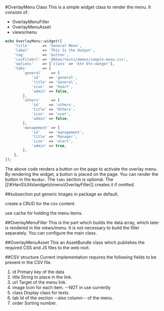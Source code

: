 #OverlayMenu Class
This is a simple widget class to render the menu. It consists of: 
+ OverlayMenuFiller
+ OverlayMenuAsset
+ views/menu

```php
echo OverlayMenu::widget([
    'title'      => 'General Menu',
    'label'      => 'This Is the Output',
    'tag'        => 'button',
    'csvFileUrl' => '@khan/tests/demos/sample-menu.csv',
    'options'    => ['class' => 'btn btn-danger'],
    'tabs'       => [
        'general'    => [
            'id'    => 'general',
            'title' => 'General',
            'icon'  => 'heart',
            'admin' => false,
        ],
        'others'     => [
            'id'    => 'others',
            'title' => 'Others',
            'icon'  => 'user',
            'admin' => false,
        ],
        'management' => [
            'id'    => 'management',
            'title' => 'Manager',
            'icon'  => 'alert',
            'admin' => true,
        ],
    ],
]);
```

The above code renders a button on the page to activate the overlay menu.
By rendering the widget, a button is placed on the page. You can render the button in the `NavBar`.
The `tabs` section is optional. The [[\KHanS\Utils\widgets\menu\OverlayFiller]] creates it if omitted.

##subsection
put generic images in package as default.

create a CRUD for the csv content.

use cache for holding the menu items.

##OverlayMenuFiller
This is the part which builds the data array, which later is rendered in the views/menu.
It is not necessary to build the filler separately. You can configure the main class.

##OverlayMenuAsset
This an AssetBundle class which publishes the required CSS and JS files to the web root.

##CSV structure
Current implementation requires the following fields to be present in the CSV file. 
1. id Primary key of the data
1. title String to place in the link.
1. url Target of the menu link.
1. image Icon for each item. --NOT in use currently
1. class Display class for texts.
1. tab Id of the section --also column-- of the menu.
1. order Sorting number.
